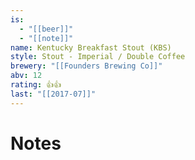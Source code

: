 ```yaml
---
is:
  - "[[beer]]"
  - "[[note]]"
name: Kentucky Breakfast Stout (KBS)
style: Stout - Imperial / Double Coffee
brewery: "[[Founders Brewing Co]]"
abv: 12
rating: 👍👍
last: "[[2017-07]]"
---
```

# Notes


